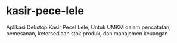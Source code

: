 # kasir-pece-lele
Aplikasi Dekstop Kasir Pecel Lele, Untuk UMKM dalam pencatatan, pemesanan, ketersediaan stok produk, dan manajemen keuangan
